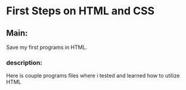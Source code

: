 # First Steps on HTML and CSS

## Main:
Save my first programs in HTML.

### description: 
Here is couple programs files where i tested and learned how to utilize HTML
